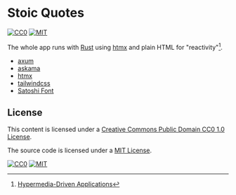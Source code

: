 # Stoic Quotes

[![CC0](https://img.shields.io/badge/License-CC0-lightgrey.svg)](https://creativecommons.org/publicdomain/zero/1.0/)
[![MIT](https://img.shields.io/badge/License-MIT-lightgrey.svg)](https://opensource.org/license/mit/)

The whole app runs with [Rust](https://rust-lang.org) using
[htmx](https://htmx.org) and plain HTML for "reactivity"[^note].

- [axum](https://tokio.rs/)
- [askama](https://djc.github.io/askama/)
- [htmx](https://htmx.org)
- [tailwindcss](https://tailwindcss.com/)
- [Satoshi Font](https://www.fontshare.com/fonts/satoshi)

## License

This content is licensed under a
[Creative Commons Public Domain CC0 1.0 License](https://creativecommons.org/publicdomain/zero/1.0/).

The source code is licensed under a
[MIT License](https://opensource.org/license/mit/).

[![CC0](https://licensebuttons.net/l/zero/1.0/88x31.png)](https://creativecommons.org/publicdomain/zero/1.0/)
[![MIT](https://upload.wikimedia.org/wikipedia/commons/f/f8/License_icon-mit-88x31-2.svg)](https://opensource.org/license/mit/)

[^note]: [Hypermedia-Driven Applications](https://htmx.org/essays/hypermedia-driven-applications/)
